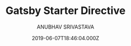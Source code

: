 ---
title: Gatsby Starter Directive
github: https://github.com/anubhavsrivastava/gatsby-starter-directive
demo: https://anubhavsrivastava.github.io/gatsby-starter-directive/
author: ANUBHAV SRIVASTAVA
ssg:
  - Gatsby
cms:
  - Markdown
date: 2019-06-07T18:46:04.000Z
description: Gatsby.js V2 starter template based on Directive by HTML5 UP
draft: true
publish_date: '2019-06-07T18:46:04Z'
update_date: '2022-01-13T09:50:16Z'
github_star: 10
github_fork: 10
---